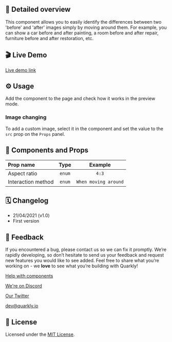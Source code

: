 ## 📖 Detailed overview

This component allows you to easily identify the differences between two 'before' and 'after' images simply by moving around them.
For example, you can show a car before and after painting, a room before and after repair, furniture before and after restoration, etc.

## 🎬 Live Demo

[Live demo link](https://quarkly-catalog.netlify.app/beforeafterimage/)

## ⚙️ Usage

Add the component to the page and check how it works in the preview mode.

### Image changing

To add a custom image, select it in the component and set the value to the `src` prop on the `Props` panel.

## 🧩 Components and Props

| Prop name          |  Type  |       Example        |
| :----------------- | :----: | :------------------: |
| Aspect ratio       | `enum` |        `4:3`         |
| Interaction method | `enum` | `When moving around` |

## 🗓 Changelog

-   21/04/2021 (v1.0)
-   First version

## 📮 Feedback

If you encountered a bug, please contact us so we can fix it promptly. We’re rapidly developing, so don’t hesitate to send us your feedback and request new features you would like to see added. Feel free to share what you’re working on - we **love** to see what you’re building with Quarkly!

[Help with components](https://community.quarkly.io/c/requests/11)

[We're on Discord](https://discord.gg/f9KhSMGX)

[Our Twitter](https://twitter.com/quarklyapp)

[dev@quarkly.io](mailto:dev@quarkly.io)

## 📝 License

Licensed under the [MIT License](./LICENSE).
